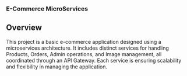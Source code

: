 ### E-Commerce MicroServices

## Overview

This project is a basic e-commerce application designed using a microservices architecture. It includes distinct services for handling Products, Orders, Admin operations, and Image management, all coordinated through an API Gateway. Each service is ensuring scalability and flexibility in managing the application.


